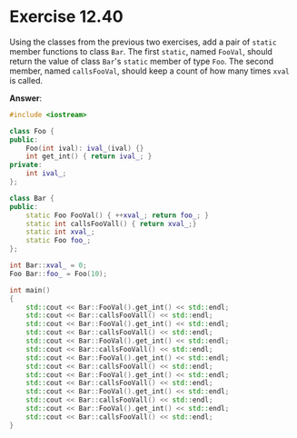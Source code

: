 # Exercise 12.40

Using the classes from the previous two exercises, add a pair of `static` member functions to class `Bar`. The first `static`, named `FooVal`, should return the value of class `Bar`'s `static` member of type `Foo`. The second member, named `callsFooVal`, should keep a count of how many times `xval` is called.

**Answer**:

```cpp
#include <iostream>

class Foo {
public:
    Foo(int ival): ival_(ival) {}
    int get_int() { return ival_; }
private:
    int ival_;
};

class Bar {
public:
    static Foo FooVal() { ++xval_; return foo_; }
    static int callsFooVall() { return xval_;}
    static int xval_;
    static Foo foo_;
};

int Bar::xval_ = 0;
Foo Bar::foo_ = Foo(10);

int main()
{
    std::cout << Bar::FooVal().get_int() << std::endl;
    std::cout << Bar::callsFooVall() << std::endl;
    std::cout << Bar::FooVal().get_int() << std::endl;
    std::cout << Bar::callsFooVall() << std::endl;
    std::cout << Bar::FooVal().get_int() << std::endl;
    std::cout << Bar::callsFooVall() << std::endl;
    std::cout << Bar::FooVal().get_int() << std::endl;
    std::cout << Bar::callsFooVall() << std::endl;
    std::cout << Bar::FooVal().get_int() << std::endl;
    std::cout << Bar::callsFooVall() << std::endl;
    std::cout << Bar::FooVal().get_int() << std::endl;
    std::cout << Bar::callsFooVall() << std::endl;
    std::cout << Bar::FooVal().get_int() << std::endl;
    std::cout << Bar::callsFooVall() << std::endl;
}
```